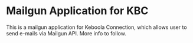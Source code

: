 # Mailgun Application for KBC

This is a mailgun application for Keboola Connection, which allows user to send e-mails via Mailgun API. More info to follow.